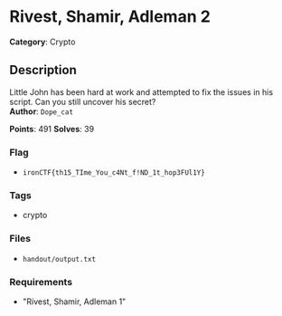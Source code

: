 # Rivest, Shamir, Adleman 2

**Category**: Crypto

## Description

Little John has been hard at work and attempted to fix the issues in his script. Can you still uncover his secret?  
**Author**: `Dope_cat`

**Points**: 491
**Solves**: 39

### Flag

- `ironCTF{th15_TIme_You_c4Nt_f!ND_1t_hop3FUl1Y}`

### Tags

- crypto

### Files

- `handout/output.txt`

### Requirements

- "Rivest, Shamir, Adleman 1"
